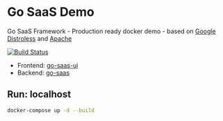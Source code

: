 # Go SaaS Demo

Go SaaS Framework - Production ready docker demo - based on [Google Distroless](https://github.com/GoogleContainerTools/distroless) and [Apache](https://hub.docker.com/_/httpd)

[![Build Status](https://ci.loeffel.io/api/badges/go-saas/go-saas-demo/status.svg)](https://ci.loeffel.io/go-saas/go-saas-demo) 

- Frontend: [go-saas-ui](https://github.com/go-saas/go-saas-ui)
- Backend: [go-saas](https://github.com/go-saas/go-saas)

## Run: localhost

```bash
docker-compose up -d --build
```
